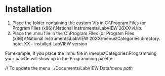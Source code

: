# Installation

1. Place the folder containing the custom VIs in C:\Program Files (or Program Files (x86))\National Instruments\LabVIEW 20ХХ\vi.lib.
2. Place the .mnu file in the C:\Program Files (or Program Files (x86))\National Instruments\LabVIEW 20ХХ\menus\Categories directory.
note: XX - installed LabVIEW version

For example, if you place the .mnu file in <LabVIEW>\menus\Categories\Programming, your palette will show up in the Programming palette.

// To update the menu ../Documents/LabVIEW Data/*menu path*
